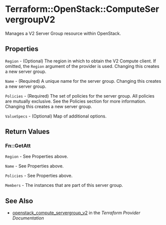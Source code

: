 # Terraform::OpenStack::ComputeServergroupV2

Manages a V2 Server Group resource within OpenStack.

## Properties

`Region` - (Optional) The region in which to obtain the V2 Compute client.
If omitted, the `Region` argument of the provider is used. Changing
this creates a new server group.

`Name` - (Required) A unique name for the server group. Changing this creates
a new server group.

`Policies` - (Required) The set of policies for the server group. All policies
are mutually exclusive. See the Policies section for more information.
Changing this creates a new server group.

`ValueSpecs` - (Optional) Map of additional options.


## Return Values

### Fn::GetAtt

`Region` - See Properties above.

`Name` - See Properties above.

`Policies` - See Properties above.

`Members` - The instances that are part of this server group.

## See Also

* [openstack_compute_servergroup_v2](https://www.terraform.io/docs/providers/openstack/r/compute_servergroup_v2.html) in the _Terraform Provider Documentation_